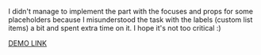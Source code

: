
I didn't manage to implement the part with the focuses and props for some placeholders because I misunderstood the task with the labels (custom list items) a bit and spent extra time on it. I hope it's not too critical :)

[DEMO LINK](https://test-app-jade-six.vercel.app/)
